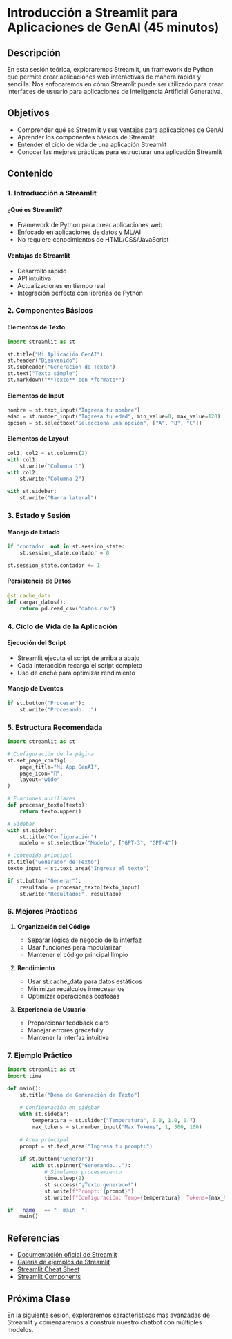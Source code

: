 # Introducción a Streamlit para Aplicaciones de GenAI (45 minutos)

## Descripción

En esta sesión teórica, exploraremos Streamlit, un framework de Python que permite crear aplicaciones web interactivas de manera rápida y sencilla. Nos enfocaremos en cómo Streamlit puede ser utilizado para crear interfaces de usuario para aplicaciones de Inteligencia Artificial Generativa.

## Objetivos

- Comprender qué es Streamlit y sus ventajas para aplicaciones de GenAI
- Aprender los componentes básicos de Streamlit
- Entender el ciclo de vida de una aplicación Streamlit
- Conocer las mejores prácticas para estructurar una aplicación Streamlit

## Contenido

### 1. Introducción a Streamlit

#### ¿Qué es Streamlit?
- Framework de Python para crear aplicaciones web
- Enfocado en aplicaciones de datos y ML/AI
- No requiere conocimientos de HTML/CSS/JavaScript

#### Ventajas de Streamlit
- Desarrollo rápido
- API intuitiva
- Actualizaciones en tiempo real
- Integración perfecta con librerías de Python

### 2. Componentes Básicos

#### Elementos de Texto
```python
import streamlit as st

st.title("Mi Aplicación GenAI")
st.header("Bienvenido")
st.subheader("Generación de Texto")
st.text("Texto simple")
st.markdown("**Texto** con *formato*")
```

#### Elementos de Input
```python
nombre = st.text_input("Ingresa tu nombre")
edad = st.number_input("Ingresa tu edad", min_value=0, max_value=120)
opcion = st.selectbox("Selecciona una opción", ["A", "B", "C"])
```

#### Elementos de Layout
```python
col1, col2 = st.columns(2)
with col1:
    st.write("Columna 1")
with col2:
    st.write("Columna 2")

with st.sidebar:
    st.write("Barra lateral")
```

### 3. Estado y Sesión

#### Manejo de Estado
```python
if 'contador' not in st.session_state:
    st.session_state.contador = 0

st.session_state.contador += 1
```

#### Persistencia de Datos
```python
@st.cache_data
def cargar_datos():
    return pd.read_csv("datos.csv")
```

### 4. Ciclo de Vida de la Aplicación

#### Ejecución del Script
- Streamlit ejecuta el script de arriba a abajo
- Cada interacción recarga el script completo
- Uso de caché para optimizar rendimiento

#### Manejo de Eventos
```python
if st.button("Procesar"):
    st.write("Procesando...")
```

### 5. Estructura Recomendada

```python
import streamlit as st

# Configuración de la página
st.set_page_config(
    page_title="Mi App GenAI",
    page_icon="🤖",
    layout="wide"
)

# Funciones auxiliares
def procesar_texto(texto):
    return texto.upper()

# Sidebar
with st.sidebar:
    st.title("Configuración")
    modelo = st.selectbox("Modelo", ["GPT-3", "GPT-4"])

# Contenido principal
st.title("Generador de Texto")
texto_input = st.text_area("Ingresa el texto")

if st.button("Generar"):
    resultado = procesar_texto(texto_input)
    st.write("Resultado:", resultado)
```

### 6. Mejores Prácticas

1. **Organización del Código**
   - Separar lógica de negocio de la interfaz
   - Usar funciones para modularizar
   - Mantener el código principal limpio

2. **Rendimiento**
   - Usar st.cache_data para datos estáticos
   - Minimizar recálculos innecesarios
   - Optimizar operaciones costosas

3. **Experiencia de Usuario**
   - Proporcionar feedback claro
   - Manejar errores gracefully
   - Mantener la interfaz intuitiva

### 7. Ejemplo Práctico

```python
import streamlit as st
import time

def main():
    st.title("Demo de Generación de Texto")
    
    # Configuración en sidebar
    with st.sidebar:
        temperatura = st.slider("Temperatura", 0.0, 1.0, 0.7)
        max_tokens = st.number_input("Max Tokens", 1, 500, 100)
    
    # Área principal
    prompt = st.text_area("Ingresa tu prompt:")
    
    if st.button("Generar"):
        with st.spinner("Generando..."):
            # Simulamos procesamiento
            time.sleep(2)
            st.success("¡Texto generado!")
            st.write(f"Prompt: {prompt}")
            st.write(f"Configuración: Temp={temperatura}, Tokens={max_tokens}")

if __name__ == "__main__":
    main()
```

## Referencias

- [Documentación oficial de Streamlit](https://docs.streamlit.io/)
- [Galería de ejemplos de Streamlit](https://streamlit.io/gallery)
- [Streamlit Cheat Sheet](https://docs.streamlit.io/library/cheatsheet)
- [Streamlit Components](https://streamlit.io/components)

## Próxima Clase
En la siguiente sesión, exploraremos características más avanzadas de Streamlit y comenzaremos a construir nuestro chatbot con múltiples modelos. 